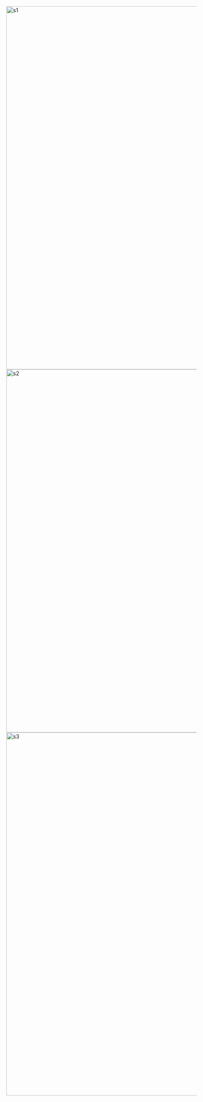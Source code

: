 
<img width="959" alt="s1" src="https://github.com/user-attachments/assets/eefffd5f-168e-47e0-8de6-b9d057aa5544" />
<img width="959" alt="s2" src="https://github.com/user-attachments/assets/4c352914-de66-43e5-8b60-cf9bc1282097" />

<img width="959" alt="s3" src="https://github.com/user-attachments/assets/f44f424f-e4a7-496b-aee1-030b52293161" />
